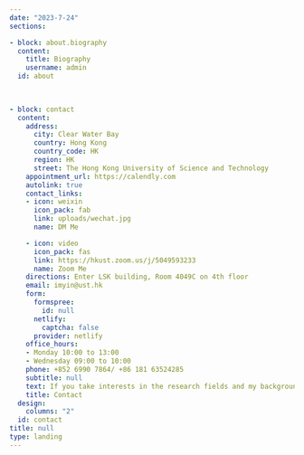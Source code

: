 ```yaml
---
date: "2023-7-24"
sections:

- block: about.biography
  content:
    title: Biography
    username: admin
  id: about
  
  

- block: contact
  content:
    address:
      city: Clear Water Bay
      country: Hong Kong
      country_code: HK
      region: HK
      street: The Hong Kong University of Science and Technology
    appointment_url: https://calendly.com
    autolink: true
    contact_links:
    - icon: weixin
      icon_pack: fab
      link: uploads/wechat.jpg
      name: DM Me

    - icon: video
      icon_pack: fas
      link: https://hkust.zoom.us/j/5049593233
      name: Zoom Me
    directions: Enter LSK building, Room 4049C on 4th floor
    email: imyin@ust.hk
    form:
      formspree:
        id: null
      netlify:
        captcha: false
      provider: netlify
    office_hours:
    - Monday 10:00 to 13:00
    - Wednesday 09:00 to 10:00
    phone: +852 6990 7864/ +86 181 63524285
    subtitle: null
    text: If you take interests in the research fields and my background, please contact me directly to have further talk. For any inquiries or questions, feel free to leave your messages and send me email.
    title: Contact
  design:
    columns: "2"
  id: contact
title: null
type: landing
---
```

